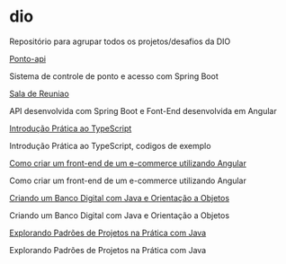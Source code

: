 # dio
Repositório para agrupar todos os projetos/desafios da DIO

[Ponto-api](https://github.com/hdalarme/ponto)

Sistema de controle de ponto e acesso com Spring Boot

[Sala de Reuniao](https://github.com/hdalarme/salaReuniao)

API desenvolvida com Spring Boot e Font-End desenvolvida em Angular

[Introdução Prática ao TypeScript](https://github.com/hdalarme/Introducao-Pratica-ao-TypeScript)

Introdução Prática ao TypeScript, codigos de exemplo

[Como criar um front-end de um e-commerce utilizando Angular](https://github.com/hdalarme/AngularFrontECommerce)

Como criar um front-end de um e-commerce utilizando Angular

[Criando um Banco Digital com Java e Orientação a Objetos](https://github.com/hdalarme/banco-digital-JAVA)

Criando um Banco Digital com Java e Orientação a Objetos

[Explorando Padrões de Projetos na Prática com Java](https://github.com/hdalarme/padroes-projeto-spring)

Explorando Padrões de Projetos na Prática com Java
